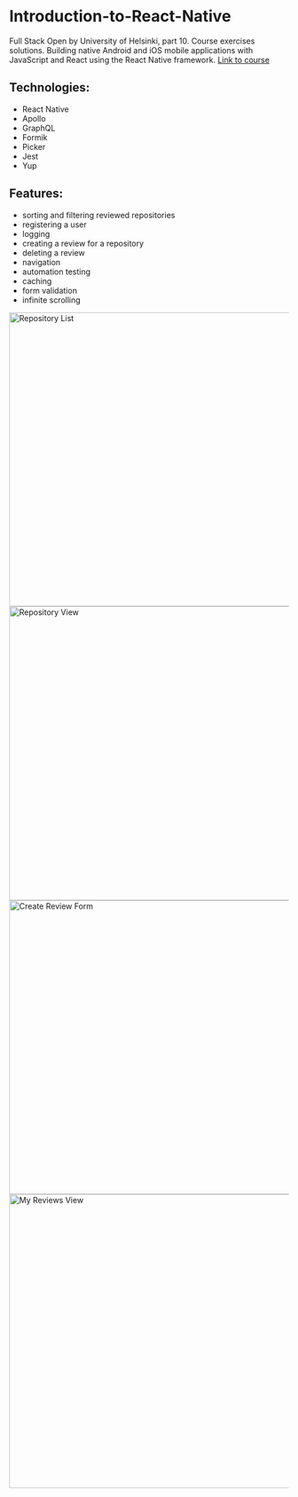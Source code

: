 # Introduction-to-React-Native
Full Stack Open by University of Helsinki, part 10. 
Course exercises solutions. Building native Android and iOS mobile applications with JavaScript and React using the React Native framework.
[Link to course](https://fullstackopen.com/en/part10/introduction_to_react_native)

## Technologies:
- React Native
- Apollo
- GraphQL
- Formik
- Picker
- Jest
- Yup

## Features:
 - sorting and filtering reviewed repositories
 - registering a user
 - logging
 - creating a review for a repository
 - deleting a review 
 - navigation 
 - automation testing
 - caching
 - form validation
 - infinite scrolling

<img src="https://drive.google.com/uc?export=view&id=1gBSU9wglelOaThB8Xp7DBY5Krbr9zXqI" alt="Repository List" width="530">

<img src="https://drive.google.com/uc?export=view&id=1e8xyI9X6xNll9Dnjwlo8QKJFQHOjtM3W" alt="Repository View" height="530">

<img src="https://drive.google.com/uc?export=view&id=1dLT9Dfp2AjXLe-xh_MLIVctYqS26peGq" alt="Create Review Form" height="530">                                                                                               
<img src="https://drive.google.com/uc?export=view&id=1NleDT7_JiZwbhVeUWTq9OLlGzVMJUwC5" alt="My Reviews View" width="530"> 


